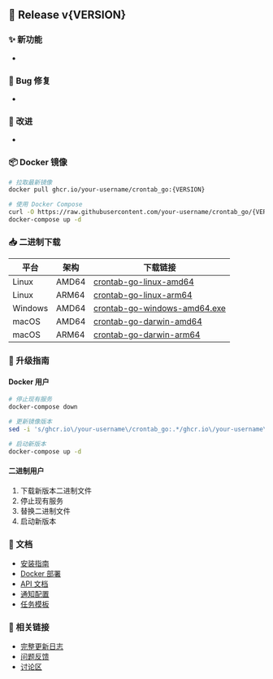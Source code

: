 ## 🚀 Release v{VERSION}

### ✨ 新功能
- 

### 🐛 Bug 修复
- 

### 🔧 改进
- 

### 📦 Docker 镜像

```bash
# 拉取最新镜像
docker pull ghcr.io/your-username/crontab_go:{VERSION}

# 使用 Docker Compose
curl -O https://raw.githubusercontent.com/your-username/crontab_go/{VERSION}/docker-compose.yml
docker-compose up -d
```

### 📥 二进制下载

| 平台 | 架构 | 下载链接 |
|------|------|----------|
| Linux | AMD64 | [crontab-go-linux-amd64](https://github.com/your-username/crontab_go/releases/download/{VERSION}/crontab-go-linux-amd64) |
| Linux | ARM64 | [crontab-go-linux-arm64](https://github.com/your-username/crontab_go/releases/download/{VERSION}/crontab-go-linux-arm64) |
| Windows | AMD64 | [crontab-go-windows-amd64.exe](https://github.com/your-username/crontab_go/releases/download/{VERSION}/crontab-go-windows-amd64.exe) |
| macOS | AMD64 | [crontab-go-darwin-amd64](https://github.com/your-username/crontab_go/releases/download/{VERSION}/crontab-go-darwin-amd64) |
| macOS | ARM64 | [crontab-go-darwin-arm64](https://github.com/your-username/crontab_go/releases/download/{VERSION}/crontab-go-darwin-arm64) |

### 🔄 升级指南

#### Docker 用户

```bash
# 停止现有服务
docker-compose down

# 更新镜像版本
sed -i 's/ghcr.io\/your-username\/crontab_go:.*/ghcr.io\/your-username\/crontab_go:{VERSION}/' docker-compose.yml

# 启动新版本
docker-compose up -d
```

#### 二进制用户

1. 下载新版本二进制文件
2. 停止现有服务
3. 替换二进制文件
4. 启动新版本

### 📖 文档

- [安装指南](https://github.com/your-username/crontab_go/blob/{VERSION}/README.md)
- [Docker 部署](https://github.com/your-username/crontab_go/blob/{VERSION}/docs/DOCKER.md)
- [API 文档](https://github.com/your-username/crontab_go/blob/{VERSION}/docs/API.md)
- [通知配置](https://github.com/your-username/crontab_go/blob/{VERSION}/docs/NOTIFICATION.md)
- [任务模板](https://github.com/your-username/crontab_go/blob/{VERSION}/docs/TASK_TEMPLATES.md)

### 🔗 相关链接

- [完整更新日志](https://github.com/your-username/crontab_go/blob/{VERSION}/CHANGELOG.md)
- [问题反馈](https://github.com/your-username/crontab_go/issues)
- [讨论区](https://github.com/your-username/crontab_go/discussions)